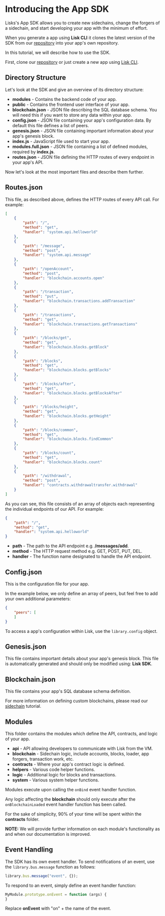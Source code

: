 # Introducing the App SDK

Lisks's App SDK allows you to create new sidechains, change the forgers of a sidechain, and start developing your app with the minimum of effort.

When you generate a app using **Lisk CLI** it clones the latest version of the SDK from our [repository](https://github.com/LiskHQ/lisk-apps-sdk) into your app's own repository.

In this tutorial, we will describe how to use the SDK.

First, clone our [repository](https://github.com/LiskHQ/lisk-apps-sdk) or just create a new app using [Lisk CLI](https://github.com/LiskHQ/lisk-cli).

## Directory Structure

Let's look at the SDK and give an overview of its directory structure:

  * **modules** - Contains the backend code of your app.
  * **public** - Contains the frontend user interface of your app.
  * **blockchain.json** - JSON file describing the SQL database schema. You will need this if you want to store any data within your app.
  * **config.json** - JSON file containing your app's configuration data. By default this file defines a list of peers.
  * **genesis.json** - JSON file containing important information about your app's genesis block.
  * **index.js** - JavaScript file used to start your app.
  * **modules.full.json** - JSON file containing a list of defined modules, required by **index.js**.
  * **routes.json** - JSON file defining the HTTP routes of every endpoint in your app's API.

Now let's look at the most important files and describe them further.

## Routes.json

This file, as described above, defines the HTTP routes of every API call. For example:

```json
[
	{
		"path": "/",
		"method": "get",
		"handler": "system.api.helloworld"
	},
	{
		"path": "/message",
		"method": "post",
		"handler": "system.api.message"
	},
	{
		"path": "/openAccount",
		"method": "post",
		"handler": "blockchain.accounts.open"
	},
	{
		"path": "/transaction",
		"method": "put",
		"handler": "blockchain.transactions.addTransaction"
	},
	{
		"path": "/transactions",
		"method": "get",
		"handler": "blockchain.transactions.getTransactions"
	},
	{
		"path": "/blocks/get",
		"method": "get",
		"handler": "blockchain.blocks.getBlock"
	},
	{
		"path": "/blocks",
		"method": "get",
		"handler": "blockchain.blocks.getBlocks"
	},
	{
		"path": "/blocks/after",
		"method": "get",
		"handler": "blockchain.blocks.getBlocksAfter"
	},
	{
		"path": "/blocks/height",
		"method": "get",
		"handler": "blockchain.blocks.getHeight"
	},
	{
		"path": "/blocks/common",
		"method": "get",
		"handler": "blockchain.blocks.findCommon"
	},
	{
		"path": "/blocks/count",
		"method": "get",
		"handler": "blockchain.blocks.count"
	},
  	{
		"path": "/withdrawal",
		"method": "post",
		"handler": "contracts.withdrawaltransfer.withdrawal"
	}
]
```

As you can see, this file consists of an array of objects each representing the individual endpoints of our API. For example:

```json
{
	"path": "/",
	"method": "get",
	"handler": "system.api.helloworld"
}
```

  * **path** - The path to the API endpoint e.g. **/messages/add**.
  * **method** - The HTTP request method e.g. GET, POST, PUT, DEL.
  * **handler** - The function name designated to handle the API endpoint.

## Config.json

This is the configuration file for your app.

In the example below, we only define an array of peers, but feel free to add your own additional parameters:

```json
{
	"peers": [
	]
}
```

To access a app's configuration within Lisk, use the `library.config` object.

## Genesis.json

This file contains important details about your app's genesis block. This file is automatically generated and should only be modified using: **Lisk SDK**.

## Blockchain.json

This file contains your app's SQL database schema definition.

For more information on defining custom blockchains, please read our [sidechain](/documentation?i=lisk-dapps-docs/Sidechain) tutorial.

## Modules

This folder contains the modules which define the API, contracts, and logic of your app.

  * **api** - API allowing developers to communicate with Lisk from the VM.
  * **blockchain** - Sidechain logic, include accounts, blocks, loader, app forgers, transaction work, etc.
  * **contracts** - Where your app's contract logic is defined.
  * **helpers** - Various code helper functions.
  * **logic** - Additional logic for blocks and transactions.
  * **system** - Various system helper functions.

Modules execute upon calling the `onBind` event handler function.

Any logic affecting the **blockchain** should only execute after the `onBlockchainLoaded` event handler function has been called.

For the sake of simplicity, 90% of your time will be spent within the **contracts** folder.

**NOTE:** We will provide further information on each module's functionality as and when our documentation is improved.

## Event Handling

The SDK has its own event handler. To send notifications of an event, use the `library.bus.message` function as follows:

```js
library.bus.message("event", {});
```

To respond to an event, simply define an event handler function:

```js
MyModule.prototype.onEvent = function (args) {
}
```

Replace **onEvent** with "on" + the name of the event.
